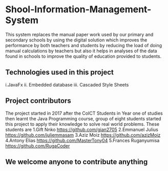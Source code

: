 # Shool-Information-Management-System

This system replaces the manual paper work used by our primary and secondary schools
by using the digital solution which improves the performance by both teachers and students
by reducing the load of doing manual calculations by teachers but also it helps in analyses 
of the data found in schools to improve the quality of education provided to students.

## Technologies used in this project
i.JavaFx
ii. Embedded database 
iii. Cascaded Style Sheets

## Project contributors
The project started in 2017 after the CoICT Students in Year one of studies then learnt the Java Programming course, group 
of eight students started this project to apply their knowledge to solve real world problems.
These students are 
1.Gift Nnko https://github.com/gian2705
2.Emmanuel Julius https://github.com/juliemmasam
3.Aziz Moiz https://github.com/azizMoiz
4.Antony Elias https://github.com/MasterTony04
5.Frances Ruganyumisa https://github.com/RugaCoder

## We welcome anyone to contribute anything
